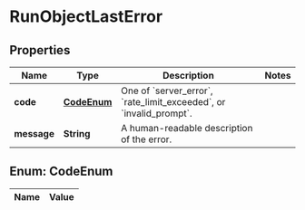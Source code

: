 

# RunObjectLastError

## Properties

Name | Type | Description | Notes
------------ | ------------- | ------------- | -------------
**code** | [**CodeEnum**](#CodeEnum) | One of &#x60;server_error&#x60;, &#x60;rate_limit_exceeded&#x60;, or &#x60;invalid_prompt&#x60;. | 
**message** | **String** | A human-readable description of the error. | 


## Enum: CodeEnum

Name | Value
---- | -----




